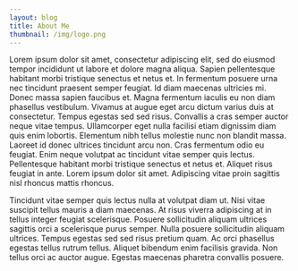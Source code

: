 ```yaml
---
layout: blog
title: About Me
thumbnail: /img/logo.png
---
```

Lorem ipsum dolor sit amet, consectetur adipiscing elit, sed do eiusmod tempor incididunt ut labore et dolore magna aliqua. Sapien pellentesque habitant morbi tristique senectus et netus et. In fermentum posuere urna nec tincidunt praesent semper feugiat. Id diam maecenas ultricies mi. Donec massa sapien faucibus et. Magna fermentum iaculis eu non diam phasellus vestibulum. Vivamus at augue eget arcu dictum varius duis at consectetur. Tempus egestas sed sed risus. Convallis a cras semper auctor neque vitae tempus. Ullamcorper eget nulla facilisi etiam dignissim diam quis enim lobortis. Elementum nibh tellus molestie nunc non blandit massa. Laoreet id donec ultrices tincidunt arcu non. Cras fermentum odio eu feugiat. Enim neque volutpat ac tincidunt vitae semper quis lectus. Pellentesque habitant morbi tristique senectus et netus et. Aliquet risus feugiat in ante. Lorem ipsum dolor sit amet. Adipiscing vitae proin sagittis nisl rhoncus mattis rhoncus.

Tincidunt vitae semper quis lectus nulla at volutpat diam ut. Nisi vitae suscipit tellus mauris a diam maecenas. At risus viverra adipiscing at in tellus integer feugiat scelerisque. Posuere sollicitudin aliquam ultrices sagittis orci a scelerisque purus semper. Nulla posuere sollicitudin aliquam ultrices. Tempus egestas sed sed risus pretium quam. Ac orci phasellus egestas tellus rutrum tellus. Aliquet bibendum enim facilisis gravida. Non tellus orci ac auctor augue. Egestas maecenas pharetra convallis posuere.
